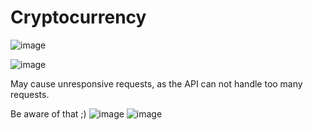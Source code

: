 # Cryptocurrency

![image](https://github.com/user-attachments/assets/66dc38c8-fee3-454b-81a1-d7adfee658a3)



![image](https://github.com/user-attachments/assets/6739caa8-8275-43b7-8562-6d5a9a349d88)


May cause unresponsive requests, as the API can not handle too many requests. 

Be aware of that ;)
![image](https://github.com/user-attachments/assets/5fed00c5-3191-40ed-88ee-acac6a9d0ebf)
![image](https://github.com/user-attachments/assets/4ebf3ea9-5cff-4074-8ef4-103762111fcc)
